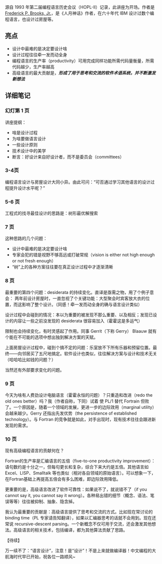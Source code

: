 源自 1993 年第二届编程语言历史会议（HOPL-II）记录，此讲座为开场。作者是 [Frederick P. Brooks, Jr.](https://www.cs.unc.edu/~brooks/)，是《人月神话》作者，在六十年代 IBM 设计过数个编程语言，也设计过房屋等。

## 亮点

- 设计中最难的是决定要设计啥
- 设计过程往往牵一发而动全身
- 编程语言的生产率（productivity）可用完成同样功能所需代码量衡量，所需代码越少，生产率越高
- 高级语言的最大贡献是，***形成了用于思考和交流的软件术语系统，并不断激发新想法***

## 详细笔记

### 幻灯第 1 页

讲座提纲：
- 啥是设计过程
- 为啥要做语言设计
- 一些设计原则
- 技术设计中的美学
- 断言：好设计来自好设计者，而不是委员会（committees）

### 3-4页

编程语言设计与房屋设计大同小异。由此可问：“可否通过学习其他语言的设计过程提升设计水平呢？”

### 5-6 页
工程式的找寻最佳设计的思路是：树形最优解搜索

### 7 页

这种思路的几个问题：
- 设计中最难的是决定要设计啥
- 专家会犯的错是视野不够高远或打破常规（vision is either not high enough or not fresh enough）
- “树”上的各种方案往往要在真正设计过程中才逐渐清晰

### 8 页

最重要的第四个问题：desiderata 的持续变化。直译是亟需之物，用了个例子意会：
两年前设计房屋时，一直忽视了个关键功能：大型聚会时宾客放大衣的位置，而这影响了整个设计。（同感！牵一发而动全身的确与语言设计类似）

设计过程中会碰到的情况：本以为重要的被发现不那么重要、以及相反；发现已设计的内容让一些之前没发现的 desiderata 很容易加入（霍霍这是多运气）

限制也会持续变化，有时灵感起了作用。同事 Gerrit（下称 Gerry） Blaauw 就有个能在不可能的选项中想出独到解决方案的天赋。

上面房屋设计过程中，碰到个搞不定的问题：乐室放不下所有乐器和预留位置。最终——向邻居买了五尺地搞定。软件设计也类似，往往解决方案与设计和技术无关（哈哈哈比如钱的问题？）

当然还有外部要求变化的问题。

### 9 页

今天为啥有人费劲设计电脑语言（霍霍永恒的问题）？只重造和改进（redo the old ones better）吗？我（作者自称，下同）试着 使 PL/1 替代 Fortrain 但败了。一个原因是，随着一个领域的发展，更进一步的边际效用（marginal utility）会越来越少。Gerry 还指出先发优势（the persistence of established technology）。与 Fortran 的竞争就是如此，对手出现时，现有技术往往会跟进新发现的需求。

### 10 页

现有高级编程语言的贡献何在？

Fortran的生产率是汇编语言的五倍（five-to-one productivity improvement）：语句数约是十分之一，但每句更长和复杂，综合下来大约是五倍。其他语言如 Excel、LISP、Smalltalk 等也类似（相对各自领域的原始语言）。可以想象一下，在Fortran基础上再提高五倍会有多么困难，即边际效用降低。

更重要的是，高级语言改进了软件可靠性：如果说不了，就说错不了（if you cannot say it, you cannot say it wrong）。各种易出错的细节（概念、语法、笔误等等）往往被抑制、抽象、隐含掉。

我认为最重要的贡献是：高级语言提供了思考和交流的方式。比如现在常讨论的 binding time（PL 专家请告知翻译），如果以汇编器思考的话就不会用到。现在还常说 recursive-descent parsing。一个新概念不仅可用于交流，还会激发其他想法。高级语言的相关技术，包括编译，都为其他算法贡献了思路。

【待续】

万一续不了：“语言设计”，注意！是“设计”！不是上来就做编译器！中文编程的大航海时代早已开始，祝各位一路顺风~
